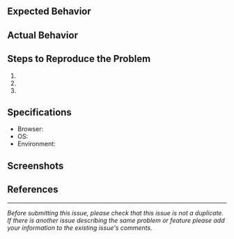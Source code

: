 ## Expected Behavior


## Actual Behavior


## Steps to Reproduce the Problem

1.
1.
1.

## Specifications

- Browser: <!-- A link from https://www.whatsmybrowser.org/ is perfect here! -->
- OS: <!-- e.g. Ubuntu, OSX 10.12.6, Windows 10 -->
- Environment: <!-- e.g. production, staging, devenv -->

## Screenshots

## References
<!-- e.g. Flowdock, Front, Jellyfish permalink etc -->

---

*Before submitting this issue, please check that this issue is not a duplicate. If there is another issue describing the same problem or feature please add your information to the existing issue's comments.*
